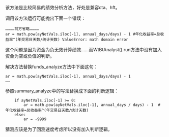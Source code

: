 该方法是比较简易的绩效分析方法，好处是兼容cta、hft。

调用该方法运行可能抛出下面一个错误：
```
…………前方省略…………
ar = math.pow(ayNetVals.iloc[-1], annual_days/days) - 1 #年化收益率=总收益率^(年交易日天数/统计天数) ValueError: math domain error
```

这个问题是因为资金为负无效计算绩效……而WtBtAnalyst().run方法中没有加入资金为空或负值的判断。

解决方法替换funds_analyze方法中下面这句：

```
ar = math.pow(ayNetVals.iloc[-1], annual_days/days) - 1
……
```


参照summary_analyze中的写法替换成下面的判断逻辑：
```
    if ayNetVals.iloc[-1] >= 0:
        ar = math.pow(ayNetVals.iloc[-1], annual_days / days) - 1  # 年化收益率=总收益率^(年交易日天数/统计天数)
    else:
        ar = -9999

```

猜测应该是为了回测速度考虑所以没有加入判断逻辑。
